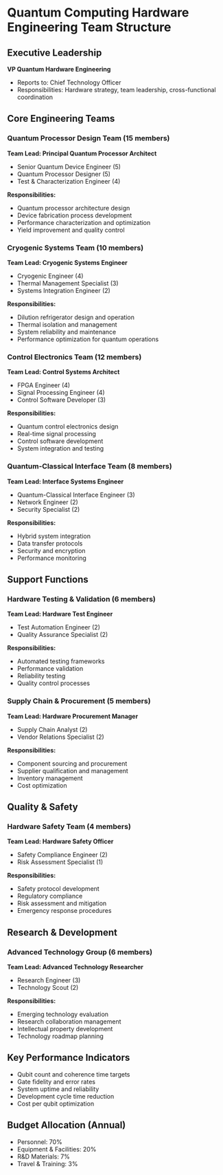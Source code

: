 # Quantum Computing Hardware Engineering Team Structure

## Executive Leadership
**VP Quantum Hardware Engineering**
- Reports to: Chief Technology Officer
- Responsibilities: Hardware strategy, team leadership, cross-functional coordination

## Core Engineering Teams

### Quantum Processor Design Team (15 members)
**Team Lead: Principal Quantum Processor Architect**
- Senior Quantum Device Engineer (5)
- Quantum Processor Designer (5)
- Test & Characterization Engineer (4)

**Responsibilities:**
- Quantum processor architecture design
- Device fabrication process development
- Performance characterization and optimization
- Yield improvement and quality control

### Cryogenic Systems Team (10 members)
**Team Lead: Cryogenic Systems Engineer**
- Cryogenic Engineer (4)
- Thermal Management Specialist (3)
- Systems Integration Engineer (2)

**Responsibilities:**
- Dilution refrigerator design and operation
- Thermal isolation and management
- System reliability and maintenance
- Performance optimization for quantum operations

### Control Electronics Team (12 members)
**Team Lead: Control Systems Architect**
- FPGA Engineer (4)
- Signal Processing Engineer (4)
- Control Software Developer (3)

**Responsibilities:**
- Quantum control electronics design
- Real-time signal processing
- Control software development
- System integration and testing

### Quantum-Classical Interface Team (8 members)
**Team Lead: Interface Systems Engineer**
- Quantum-Classical Interface Engineer (3)
- Network Engineer (2)
- Security Specialist (2)

**Responsibilities:**
- Hybrid system integration
- Data transfer protocols
- Security and encryption
- Performance monitoring

## Support Functions

### Hardware Testing & Validation (6 members)
**Team Lead: Hardware Test Engineer**
- Test Automation Engineer (2)
- Quality Assurance Specialist (2)

**Responsibilities:**
- Automated testing frameworks
- Performance validation
- Reliability testing
- Quality control processes

### Supply Chain & Procurement (5 members)
**Team Lead: Hardware Procurement Manager**
- Supply Chain Analyst (2)
- Vendor Relations Specialist (2)

**Responsibilities:**
- Component sourcing and procurement
- Supplier qualification and management
- Inventory management
- Cost optimization

## Quality & Safety

### Hardware Safety Team (4 members)
**Team Lead: Hardware Safety Officer**
- Safety Compliance Engineer (2)
- Risk Assessment Specialist (1)

**Responsibilities:**
- Safety protocol development
- Regulatory compliance
- Risk assessment and mitigation
- Emergency response procedures

## Research & Development

### Advanced Technology Group (6 members)
**Team Lead: Advanced Technology Researcher**
- Research Engineer (3)
- Technology Scout (2)

**Responsibilities:**
- Emerging technology evaluation
- Research collaboration management
- Intellectual property development
- Technology roadmap planning

## Key Performance Indicators
- Qubit count and coherence time targets
- Gate fidelity and error rates
- System uptime and reliability
- Development cycle time reduction
- Cost per qubit optimization

## Budget Allocation (Annual)
- Personnel: 70%
- Equipment & Facilities: 20%
- R&D Materials: 7%
- Travel & Training: 3%
